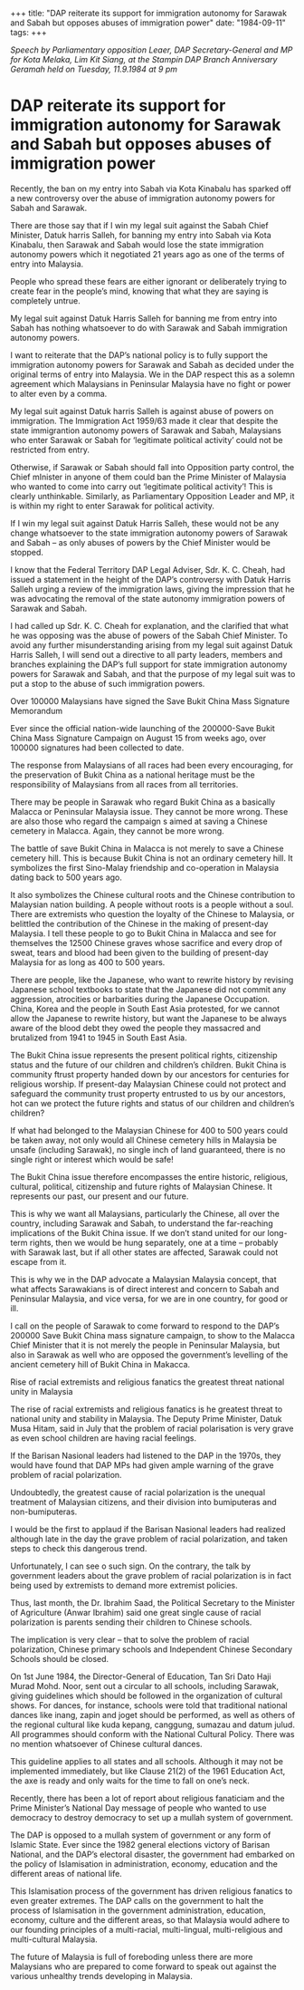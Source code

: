 +++ 
title: "DAP reiterate its support for immigration autonomy for Sarawak and Sabah but opposes abuses of immigration power"
date: "1984-09-11"
tags:
+++

_Speech by Parliamentary opposition Leaer, DAP Secretary-General and MP for Kota Melaka, Lim Kit Siang, at the Stampin DAP Branch Anniversary Geramah held on Tuesday, 11.9.1984 at 9 pm_

# DAP reiterate its support for immigration autonomy for Sarawak and Sabah but opposes abuses of immigration power

Recently, the ban on my entry into Sabah via Kota Kinabalu has sparked off a new controversy over the abuse of immigration autonomy powers for Sabah and Sarawak.</u>

There are those say that if I win my legal suit against the Sabah Chief Minister, Datuk harris Salleh, for banning my entry into Sabah via Kota Kinabalu, then Sarawak and Sabah would lose the state immigration autonomy powers which it negotiated 21 years ago as one of the terms of entry into Malaysia.

People who spread these fears are either ignorant or deliberately trying to create fear in the people’s mind, knowing that what they are saying is completely untrue.

My legal suit against Datuk Harris Salleh for banning me from entry into Sabah has nothing whatsoever to do with Sarawak and Sabah immigration autonomy powers.

I want to reiterate that the DAP’s national policy is to fully support the immigration autonomy powers for Sarawak and Sabah as decided under the original terms of entry into Malaysia. We in the DAP respect this as a solemn agreement which Malaysians in Peninsular Malaysia have no fight or power to alter even by a comma.

My legal suit against Datuk harris Salleh is against abuse of powers on immigration. The Immigration Act 1959/63 made it clear that despite the state immigrantion autonomy powers of Sarawak and Sabah, Malaysians who enter Sarawak or Sabah for ‘legitimate political activity’ could not be restricted from entry.

Otherwise, if Sarawak or Sabah should fall into Opposition party control, the Chief mInister in anyone of them could ban the Prime Minister of Malaysia who wanted to come into carry out ‘legitimate political activity’! This is clearly unthinkable. Similarly, as Parliamentary Opposition Leader and MP, it is within my right to enter Sarawak for political activity.

If I win my legal suit against Datuk Harris Salleh, these would not be any change whatsoever to the state immigration autonomy powers of Sarawak and Sabah – as only abuses of powers by the Chief Minister would be stopped.

I know that the Federal Territory DAP Legal Adviser, Sdr. K. C. Cheah, had issued a statement in the height of the DAP’s controversy with Datuk Harris Salleh urging a review of the immigration laws, giving the impression that he was advocating the removal of the state autonomy immigration powers of Sarawak and Sabah.

I had called up Sdr. K. C. Cheah for explanation, and the clarified that what he was opposing was the abuse of powers of the Sabah Chief Minister. To avoid any further misunderstanding arising from my legal suit against Datuk Harris Salleh, I will send out a directive to all party leaders, members and branches explaining the DAP’s full support for state immigration autonomy powers for Sarawak and Sabah, and that the purpose of my legal suit was to put a stop to the abuse of such immigration powers.

Over 100000 Malaysians have signed the Save Bukit China Mass Signature Memorandum	

Ever since the official nation-wide launching of the 200000-Save Bukit China Mass Signature Campaign on August 15 from weeks ago, over 100000 signatures had been collected to date.

The response from Malaysians of all races had been every encouraging, for the preservation of Bukit China as a national heritage must be the responsibility of Malaysians from all races from all territories.

There may be people in Sarawak who regard Bukit China as a basically Malacca or Peninsular Malaysia issue. They cannot be more wrong. These are also those who regard the campaign s aimed at saving a Chinese cemetery in Malacca. Again, they cannot be more wrong.

The battle of save Bukit China in Malacca is not merely to save a Chinese cemetery hill. This is because Bukit China is not an ordinary cemetery hill. It symbolizes the first Sino-Malay friendship and co-operation in Malaysia dating back to 500 years ago.

It also symbolizes the Chinese cultural roots and the Chinese contribution to Malaysian nation building. A people without roots is a people without a soul. There are extremists who question the loyalty of the Chinese to Malaysia, or belittled the contribution of the Chinese in the making of present-day Malaysia. I tell these people to go to Bukit China in Malacca and see for themselves the 12500 Chinese graves whose sacrifice and every drop of sweat, tears and blood had been given to the building of present-day Malaysia for as long as 400 to 500 years.

There are people, like the Japanese, who want to rewrite history by revising Japanese school textbooks to state that the Japanese did not commit any aggression, atrocities or barbarities during the Japanese Occupation. China, Korea and the people in South East Asia protested, for we cannot allow the Japanese to rewrite history, but want the Japanese to be always aware of the blood debt they owed the people they massacred and brutalized from 1941 to 1945 in South East Asia.

The Bukit China issue represents the present political rights, citizenship status and the future of our children and children’s children. Bukit China is community ftrust property handed down by our ancestors for centuries for religious worship. If present-day Malaysian Chinese could not protect and safeguard the community trust property entrusted to us by our ancestors, hot can we protect the future rights and status of our children and children’s children?

If what had belonged to the Malaysian Chinese for 400 to 500 years could be taken away, not only would all Chinese cemetery hills in Malaysia be unsafe (including Sarawak), no single inch of land guaranteed, there is no single right or interest which would be safe!

The Bukit China issue therefore encompasses the entire historic, religious, cultural, political, citizenship and future rights of Malaysian Chinese. It represents our past, our present and our future.

This is why we want all Malaysians, particularly the Chinese, all over the country, including Sarawak and Sabah, to understand the far-reaching implications of the Bukit China issue. If we don’t stand united for our long-term rights, then we would be hung separately, one at a time – probably with Sarawak last, but if all other states are affected, Sarawak could not escape from it.

This is why we in the DAP advocate a Malaysian Malaysia concept, that what affects Sarawakians is of direct interest and concern to Sabah and Peninsular Malaysia, and vice versa, for we are in one country, for good or ill.

I call on the people of Sarawak to come forward to respond to the DAP’s 200000 Save Bukit China mass signature campaign, to show to the Malacca Chief Minister that it is not merely the people in Peninsular Malaysia, but also in Sarawak as well who are opposed the government’s levelling of the ancient cemetery hill of Bukit China in Makacca.

Rise of racial extremists and religious fanatics the greatest threat national unity in Malaysia	

The rise of racial extremists and religious fanatics is he greatest threat to national unity and stability in Malaysia. The Deputy Prime Minister, Datuk Musa Hitam, said in July that the problem of racial polarisation is very grave as even school children are having racial feelings.

If the Barisan Nasional leaders had listened to the DAP in the 1970s, they would have found that DAP MPs had given ample warning of the grave problem of racial polarization.

Undoubtedly, the greatest cause of racial polarization is the unequal treatment of Malaysian citizens, and their division into bumiputeras and non-bumiputeras.

I would be the first to applaud if the Barisan Nasional leaders had realized although late in the day the grave problem of racial polarization, and taken steps to check this dangerous trend.

Unfortunately, I can see o such sign. On the contrary, the talk by government leaders about the grave problem of racial polarization is in fact being used by extremists to demand more extremist policies.

Thus, last month, the Dr. Ibrahim Saad, the Political Secretary to the Minister of Agriculture (Anwar Ibrahim) said one great single cause of racial polarization is parents sending their children to Chinese schools.

The implication is very clear – that to solve the problem of racial polarization, Chinese primary schools and Independent Chinese Secondary Schools should be closed.

On 1st June 1984, the Director-General of Education, Tan Sri Dato Haji Murad Mohd. Noor, sent out a circular to all schools, including Sarawak, giving guidelines which should be followed in the organization of cultural shows. For dances, for instance, schools were told that traditional national dances like inang, zapin and joget should be performed, as well as others of the regional cultural like kuda kepang, canggung, sumazau and datum julud. All programmes should conform with the National Cultural Policy. There was no mention whatsoever of Chinese cultural dances.

This guideline applies to all states and all schools. Although it may not be implemented immediately, but like Clause 21(2) of the 1961 Education Act, the axe is ready and only waits for the time to fall on one’s neck.

Recently, there has been a lot of report about religious fanaticiam and the Prime Minister’s National Day message of people who wanted to use democracy to destroy democracy to set up a mullah system of government.

The DAP is opposed to a mullah system of government or any form of Islamic State. Ever since the 1982 general elections victory of Barisan National, and the DAP’s electoral disaster, the government had embarked on the policy of Islamisation in administration, economy, education and the different areas of national life.

This Islamisation process of the government has driven religious fanatics to even greater extremes. The DAP calls on the government to halt the process of Islamisation in the government administration, education, economy, culture and the different areas, so that Malaysia would adhere to our founding principles of a multi-racial, multi-lingual, multi-religious and multi-cultural Malaysia.

The future of Malaysia is full of foreboding unless there are more Malaysians who are prepared to come forward to speak out against the various unhealthy trends developing in Malaysia.
 
